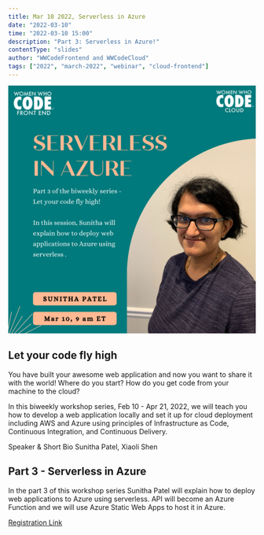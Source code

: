 ```yaml
---
title: Mar 10 2022, Serverless in Azure
date: "2022-03-10"
time: "2022-03-10 15:00"
description: "Part 3: Serverless in Azure!"
contentType: "slides"
author: "WWCodeFrontend and WWCodeCloud"
tags: ["2022", "march-2022", "webinar", "cloud-frontend"]
---
```


![Serverless in Azure](./part3.png)

## Let your code fly high

You have built your awesome web application and now you want to share it with the world! Where do you start? How do you get code from your machine to the cloud?

In this biweekly workshop series, Feb 10 - Apr 21, 2022, we will teach you how to develop a web application locally and set it up for cloud deployment including AWS and Azure using principles of Infrastructure as Code, Continuous Integration, and Continuous Delivery.

Speaker & Short Bio
Sunitha Patel, Xiaoli Shen

## Part 3 - Serverless in Azure

In the part 3 of this workshop series Sunitha Patel will explain how to deploy web applications to Azure using serverless. API will become an Azure Function and we will use Azure Static Web Apps to host it in Azure.

[Registration Link](https://us02web.zoom.us/meeting/register/tZIqfuyprjgtG9VyTTFZbcyPYvS01EXSsLm3)